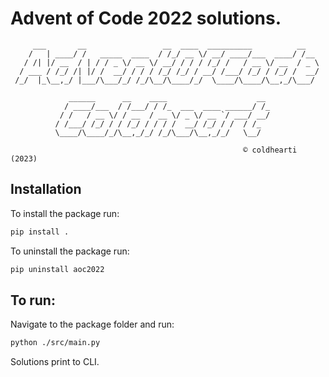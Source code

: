 
# Advent of Code 2022 solutions.
~~~
     ___       __                 __  ____  __________          __
    /   | ____/ /   _____  ____  / /_/ __ \/ __/ ____/___  ____/ /__
   / /| |/ __  / | / / _ \/ __ \/ __/ / / / /_/ /   / __ \/ __  / _ \
  / ___ / /_/ /| |/ /  __/ / / / /_/ /_/ / __/ /___/ /_/ / /_/ /  __/
 /_/  |_\__,_/ |___/\___/_/ /_/\__/\____/_/  \____/\____/\__,_/\___/

             ______      __    ____                    __
            / ____/___  / /___/ / /_  ___  ____ ______/ /_
           / /   / __ \/ / __  / __ \/ _ \/ __ `/ ___/ __/
          / /___/ /_/ / / /_/ / / / /  __/ /_/ / /  / /_
          \____/\____/_/\__,_/_/ /_/\___/\__,_/_/   \__/

                                                    © coldhearti (2023)
~~~
## Installation
To install the package run:
~~~bash
pip install .
~~~

To uninstall the package run:
~~~bash
pip uninstall aoc2022
~~~

## To run:
Navigate to the package folder and run:
~~~bash
python ./src/main.py
~~~
Solutions print to CLI.
